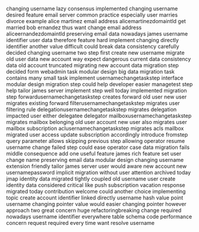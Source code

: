 changing username lazy consensus implemented changing username desired feature email server common practice especially user marries divorce example alice martinez email address alicemartinezdomaintld get married bob ernandez thus want change email address aliceernandezdomaintld preserving email data nowadays james username identifier user data therefore feature hard implement changing directly identifier another value difficult could break data consistency carefully decided changing username two step first create new username migrate old user data new account way expect dangerous current data consistency data old account truncated migrating new account data migration step decided form webadmin task modular design big data migration task contains many small task implement usernamechangetaskstep interface modular design migration step could help developer easier managetest step help tailor james server implement step well today implemented migration step forwardusernamechangetaskstep creates forward old user new user migrates existing forward filterusernamechangetaskstep migrates user filtering rule delegationusernamechangetaskstep migrates delegation impacted user either delegatee delegator mailboxusernamechangetaskstep migrates mailbox belonging old user account new user also migrates user mailbox subscription aclusernamechangetaskstep migrates acls mailbox migrated user access update subscription accordingly introduce fromstep query parameter allows skipping previous step allowing operator resume username change failed step could ease operator case data migration fails middle consequence add one useful feature james rich feature set user change name preserving email data modular design changing username extension friendly tailor james server user would aware new account new usernamepassword implicit migration without user attention archived today jmap identity data migrated tightly coupled old username user create identity data considered critical like push subscription vacation response migrated today contribution welcome could another choice implementing topic create account identifier linked directly username hash value point username changing pointer value would easier changing pointer however approach two great concern huge refactoringbreaking change required nowadays username identifier everywhere table schema code performance concern request required every time want resolve username